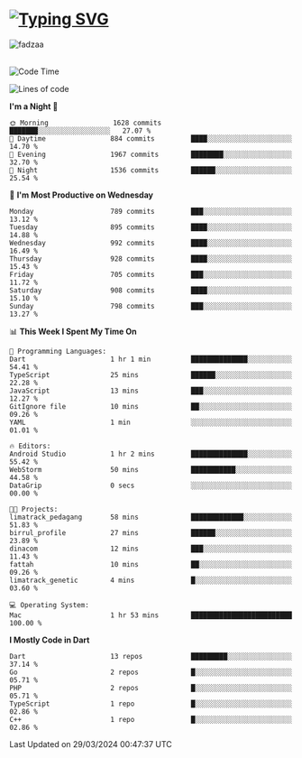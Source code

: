 
<h1 align="left"><a href="https://git.io/typing-svg"><img src="https://readme-typing-svg.demolab.com?font=Fira+Code&pause=1000&color=F7F7F7&random=false&width=600&lines=Hi+%F0%9F%91%8B%2C+I'm+Fattah+Anggit+Al+Dzakwan;Junior+Software+Developer+from+SMK+Raden+Umar+Said" alt="Typing SVG" /></a></h1>


<div align="left" display="flex"> 
  <img src="https://komarev.com/ghpvc/?username=fadzaa&label=Profile%20views&color=0e75b6&style=flat" alt="fadzaa" /> 
</div>

<br/>

<!--START_SECTION:waka-->
![Code Time](http://img.shields.io/badge/Code%20Time-361%20hrs%2044%20mins-blue)

![Lines of code](https://img.shields.io/badge/From%20Hello%20World%20I%27ve%20Written-1.3%20million%20lines%20of%20code-blue)

**I'm a Night 🦉** 

```text
🌞 Morning                1628 commits        ███████░░░░░░░░░░░░░░░░░░   27.07 % 
🌆 Daytime                884 commits         ████░░░░░░░░░░░░░░░░░░░░░   14.70 % 
🌃 Evening                1967 commits        ████████░░░░░░░░░░░░░░░░░   32.70 % 
🌙 Night                  1536 commits        ██████░░░░░░░░░░░░░░░░░░░   25.54 % 
```
📅 **I'm Most Productive on Wednesday** 

```text
Monday                   789 commits         ███░░░░░░░░░░░░░░░░░░░░░░   13.12 % 
Tuesday                  895 commits         ████░░░░░░░░░░░░░░░░░░░░░   14.88 % 
Wednesday                992 commits         ████░░░░░░░░░░░░░░░░░░░░░   16.49 % 
Thursday                 928 commits         ████░░░░░░░░░░░░░░░░░░░░░   15.43 % 
Friday                   705 commits         ███░░░░░░░░░░░░░░░░░░░░░░   11.72 % 
Saturday                 908 commits         ████░░░░░░░░░░░░░░░░░░░░░   15.10 % 
Sunday                   798 commits         ███░░░░░░░░░░░░░░░░░░░░░░   13.27 % 
```


📊 **This Week I Spent My Time On** 

```text
💬 Programming Languages: 
Dart                     1 hr 1 min          ██████████████░░░░░░░░░░░   54.41 % 
TypeScript               25 mins             ██████░░░░░░░░░░░░░░░░░░░   22.28 % 
JavaScript               13 mins             ███░░░░░░░░░░░░░░░░░░░░░░   12.27 % 
GitIgnore file           10 mins             ██░░░░░░░░░░░░░░░░░░░░░░░   09.26 % 
YAML                     1 min               ░░░░░░░░░░░░░░░░░░░░░░░░░   01.01 % 

🔥 Editors: 
Android Studio           1 hr 2 mins         ██████████████░░░░░░░░░░░   55.42 % 
WebStorm                 50 mins             ███████████░░░░░░░░░░░░░░   44.58 % 
DataGrip                 0 secs              ░░░░░░░░░░░░░░░░░░░░░░░░░   00.00 % 

🐱‍💻 Projects: 
limatrack_pedagang       58 mins             █████████████░░░░░░░░░░░░   51.83 % 
birrul_profile           27 mins             ██████░░░░░░░░░░░░░░░░░░░   23.89 % 
dinacom                  12 mins             ███░░░░░░░░░░░░░░░░░░░░░░   11.43 % 
fattah                   10 mins             ██░░░░░░░░░░░░░░░░░░░░░░░   09.26 % 
limatrack_genetic        4 mins              █░░░░░░░░░░░░░░░░░░░░░░░░   03.60 % 

💻 Operating System: 
Mac                      1 hr 53 mins        █████████████████████████   100.00 % 
```

**I Mostly Code in Dart** 

```text
Dart                     13 repos            █████████░░░░░░░░░░░░░░░░   37.14 % 
Go                       2 repos             █░░░░░░░░░░░░░░░░░░░░░░░░   05.71 % 
PHP                      2 repos             █░░░░░░░░░░░░░░░░░░░░░░░░   05.71 % 
TypeScript               1 repo              █░░░░░░░░░░░░░░░░░░░░░░░░   02.86 % 
C++                      1 repo              █░░░░░░░░░░░░░░░░░░░░░░░░   02.86 % 
```




 Last Updated on 29/03/2024 00:47:37 UTC
<!--END_SECTION:waka-->

